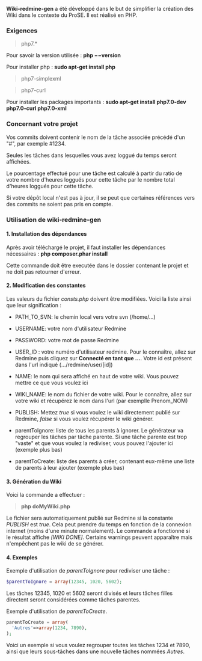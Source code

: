 **Wiki-redmine-gen** a été développé dans le but de simplifier la création des Wiki dans le contexte du ProSE. Il est réalisé en PHP.

### Exigences
> php7.*

Pour savoir la version utilisée : **php −−version**

Pour installer php : **sudo apt-get install php**

> php7-simplexml

> php7-curl

Pour installer les packages importants : **sudo apt-get install php7.0-dev php7.0-curl php7.0-xml**

### Concernant votre projet

Vos commits doivent contenir le nom de la tâche associée précédé d'un "#", par exemple #1234.

Seules les tâches dans lesquelles vous avez loggué du temps seront affichées.

Le pourcentage effectué pour une tâche est calculé à partir du ratio de votre nombre d'heures loggués pour cette tâche par le nombre total d'heures loggués pour cette tâche.

Si votre dépôt local n'est pas à jour, il se peut que certaines références vers des commits ne soient pas pris en compte.

### Utilisation de wiki-redmine-gen
#### 1. Installation des dépendances
Après avoir téléchargé le projet, il faut installer les dépendances nécessaires : **php composer.phar install**

Cette commande doit être executée dans le dossier contenant le projet et ne doit pas retourner d'erreur.

#### 2. Modification des constantes

Les valeurs du fichier *consts.php* doivent être modifiées. Voici la liste ainsi que leur signification :

- PATH_TO_SVN: le chemin local vers votre svn (/home/...)
- USERNAME: votre nom d'utilisateur Redmine
- PASSWORD: votre mot de passe Redmine
- USER_ID : votre numéro d'utilisateur redmine. Pour le connaître, allez sur Redmine puis cliquez sur **Connecté en tant que ...**. Votre id est présent dans l'url indiqué (.../redmine/user/[id])
- NAME: le nom qui sera affiché en haut de votre wiki. Vous pouvez mettre ce que vous voulez ici
- WIKI_NAME: le nom du fichier de votre wiki. Pour le connaître, allez sur votre wiki et récupérez le nom dans l'url (par exemplle Prenom_NOM)
- PUBLISH: Mettez *true* si vous voulez le wiki directement publié sur Redmine, *false* si vous voulez récupérer le wiki générer.

- parentToIgnore: liste de tous les parents à ignorer. Le générateur va regrouper les tâches par tâche parente. Si une tâche parente est trop "vaste" et que vous voulez la rediviser, vous pouvez l'ajouter ici (exemple plus bas)
- parentToCreate: liste des parents à créer, contenant eux-même une liste de parents à leur ajouter (exemple plus bas)

#### 3. Génération du Wiki

Voici la commande a effectuer :

> **php doMyWiki.php**

Le fichier sera automatiquement publié sur Redmine si la constante *PUBLISH* est *true*. Cela peut prendre du temps en fonction de la connexion internet (moins d'une minute normalement).
Le commande a fonctionné si le résultat affiche *[WIKI DONE]*. Certains warnings peuvent apparaître mais n'empêchent pas le wiki de se générer.

#### 4. Exemples

Exemple d'utilisation de *parentToIgnore* pour rediviser une tâche :

```php
$parentToIgnore = array(12345, 1020, 5602);
```
Les tâches 12345, 1020 et 5602 seront divisés et leurs tâches filles directent seront considérées comme tâches parentes.

Exemple d'utilisation de *parentToCreate*.
``` php
parentToCreate = array(
  'Autres'=>array(1234, 7890),
);
``` 
Voici un exemple si vous voulez regrouper toutes les tâches 1234 et 7890, ainsi que leurs sous-tâches dans une nouvelle tâches nommées *Autres*.

